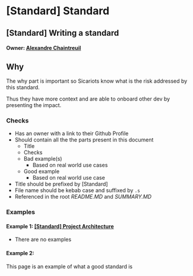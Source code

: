 # \[Standard\] Standard

## \[Standard\] Writing a standard

#### Owner: [Alexandre Chaintreuil](https://github.com/achntrl)

## Why

The why part is important so Sicariots know what is the risk addressed by this standard.

Thus they have more context and are able to onboard other dev by presenting the impact.

### Checks

* Has an owner with a link to their Github Profile
* Should contain all the the parts present in this document
  * Title
  * Checks
  * Bad example\(s\)
    * Based on real world use cases
  * Good example
    * Based on real world use case
* Title should be prefixed by \[Standard\]
* File name should be kebab case and suffixed by `.s`
* Referenced in the root _README.MD_ and _SUMMARY.MD_

### Examples

#### Example 1: [\[Standard\] Project Architecture](../algo-projects/write-an-article-summary.s.md)

* There are no examples

#### Example 2:

This page is an example of what a good standard is

